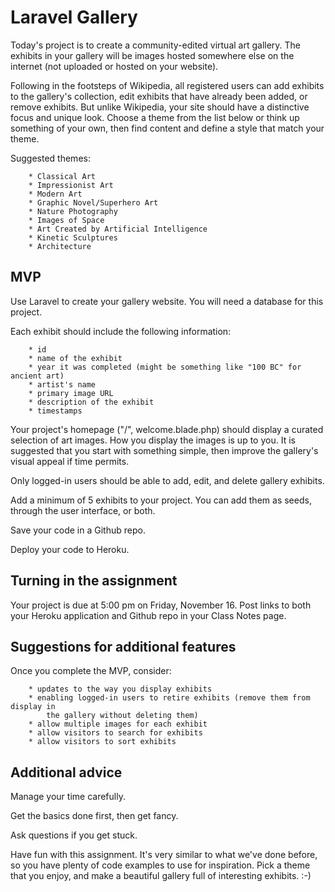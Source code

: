# Laravel Gallery

Today's project is to create a community-edited virtual art gallery. The exhibits
in your gallery will be images hosted somewhere else on the internet (not uploaded
or hosted on your website).

Following in the footsteps of Wikipedia, all registered users can add exhibits 
to the gallery's collection, edit exhibits that have already been added, or 
remove exhibits. But unlike Wikipedia, your site should have a distinctive
focus and unique look. Choose a theme from the list below or think up something
of your own, then find content and define a style that match your theme.

Suggested themes:
```
    * Classical Art
    * Impressionist Art
    * Modern Art
    * Graphic Novel/Superhero Art
    * Nature Photography
    * Images of Space
    * Art Created by Artificial Intelligence
    * Kinetic Sculptures
    * Architecture
```

## MVP

Use Laravel to create your gallery website. You will need a database for this project.

Each exhibit should include the following information:
```
    * id
    * name of the exhibit
    * year it was completed (might be something like "100 BC" for ancient art)
    * artist's name
    * primary image URL
    * description of the exhibit
    * timestamps
```

Your project's homepage ("/", welcome.blade.php) should display a curated selection 
of art images. How you display the images is up to you. It is suggested that you 
start with something simple, then improve the gallery's visual appeal if time 
permits. 

Only logged-in users should be able to add, edit, and delete gallery exhibits.

Add a minimum of 5 exhibits to your project. You can add them as seeds, through the
user interface, or both.

Save your code in a Github repo.

Deploy your code to Heroku.

## Turning in the assignment

Your project is due at 5:00 pm on Friday, November 16. Post links to both your
Heroku application and Github repo in your Class Notes page.

## Suggestions for additional features

Once you complete the MVP, consider:
```
    * updates to the way you display exhibits
    * enabling logged-in users to retire exhibits (remove them from display in 
        the gallery without deleting them)
    * allow multiple images for each exhibit
    * allow visitors to search for exhibits
    * allow visitors to sort exhibits
```

## Additional advice

Manage your time carefully.

Get the basics done first, then get fancy.

Ask questions if you get stuck.

Have fun with this assignment. It's very similar to what we've done before, 
so you have plenty of code examples to use for inspiration. Pick a theme that 
you enjoy, and make a beautiful gallery full of interesting exhibits. :-)

